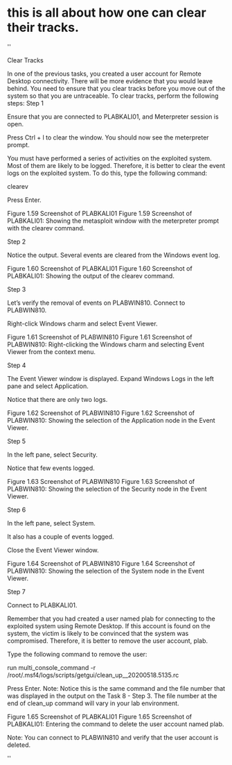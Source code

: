  # this is all about how one can clear their tracks.

''

Clear Tracks

In one of the previous tasks, you created a user account for Remote Desktop connectivity. There will be more evidence that you would leave behind. You need to ensure that you clear tracks before you move out of the system so that you are untraceable. To clear tracks, perform the following steps:
Step 1

Ensure that you are connected to PLABKALI01, and Meterpreter session is open.

Press Ctrl + l to clear the window. You should now see the meterpreter prompt.

You must have performed a series of activities on the exploited system. Most of them are likely to be logged. Therefore, it is better to clear the event logs on the exploited system. To do this, type the following command:

clearev

Press Enter.

Figure 1.59 Screenshot of PLABKALI01
Figure 1.59 Screenshot of PLABKALI01: Showing the metasploit window with the meterpreter prompt with the clearev command.

Step 2

Notice the output. Several events are cleared from the Windows event log.

Figure 1.60 Screenshot of PLABKALI01
Figure 1.60 Screenshot of PLABKALI01: Showing the output of the clearev command.

Step 3

Let’s verify the removal of events on PLABWIN810. Connect to PLABWIN810.

Right-click Windows charm and select Event Viewer.

Figure 1.61 Screenshot of PLABWIN810
Figure 1.61 Screenshot of PLABWIN810: Right-clicking the Windows charm and selecting Event Viewer from the context menu.

Step 4

The Event Viewer window is displayed. Expand Windows Logs in the left pane and select Application.

Notice that there are only two logs.

Figure 1.62 Screenshot of PLABWIN810
Figure 1.62 Screenshot of PLABWIN810: Showing the selection of the Application node in the Event Viewer.

Step 5

In the left pane, select Security.

Notice that few events logged.

Figure 1.63 Screenshot of PLABWIN810
Figure 1.63 Screenshot of PLABWIN810: Showing the selection of the Security node in the Event Viewer.

Step 6

In the left pane, select System.

It also has a couple of events logged.

Close the Event Viewer window.

Figure 1.64 Screenshot of PLABWIN810
Figure 1.64 Screenshot of PLABWIN810: Showing the selection of the System node in the Event Viewer.

Step 7

Connect to PLABKALI01.

Remember that you had created a user named plab for connecting to the exploited system using Remote Desktop. If this account is found on the system, the victim is likely to be convinced that the system was compromised. Therefore, it is better to remove the user account, plab.

Type the following command to remove the user:

run multi_console_command -r /root/.msf4/logs/scripts/getgui/clean_up__20200518.5135.rc

Press Enter.
Note: Notice this is the same command and the file number that was displayed in the output on the Task 8 - Step 3. The file number at the end of clean_up command will vary in your lab environment.

Figure 1.65 Screenshot of PLABKALI01
Figure 1.65 Screenshot of PLABKALI01: Entering the command to delete the user account named plab.

Note: You can connect to PLABWIN810 and verify that the user account is deleted.

''
